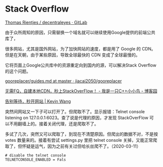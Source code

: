 # Stack Overflow

[Thomas Rientjes / decentraleyes · GitLab](https://git.synz.io/Synzvato/decentraleyes)

由于众所周知的原因，只需替换一个域名就可以继续使用Google提供的前端公共库了，

很多网站，尤其是国外网站，为了加快网站的速度，都是用了 Google 的 CDN。 但是在天朝，由于某些原因，导致全球最快的 CDN 变成了全球最慢的。

它将页面上Google公共库中的资源重定向到国内的源，可以解决Stack Overflow的这个问题。

[gooreplacer/guides.md at master · jiacai2050/gooreplacer](https://github.com/jiacai2050/gooreplacer/blob/master/doc/guides.md#%E8%BF%81%E7%A7%BB%E6%8C%87%E5%8D%97v10--v20)

[无需FQ，自建本地CDN，秒上StackOverFlow！ - 我是一只C++小小鸟 - 博客园](https://www.cnblogs.com/ittinybird/p/4857066.html)

[告别等待，秒开网站 | Kevin Wang](https://wkevin.gitee.io/it/speed.net/)

突然间网站又一下子可以打开了。但爬取不了。显示报错：Telnet console listening on 127.0.0.1:6023。查了说是代理的原因，才发现 StackOverFlow 可以不用翻墙上的。接着关闭代理，还是爬取不了。

多试了几次，突然又可以爬取了，到现在不清楚原因。但爬出的数据不对，不是按 votes 数量来的。接着有尝试 settings.py 里把 telnet console 关掉，又能正常爬取了，但怀疑是运气，因为之前有关过但哈长丝爬不了。（2020-03-11）

```
# disable the telnet console
TELNETCONSOLE_ENABLED = Fals
```



